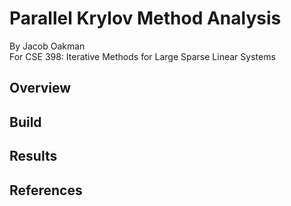 # Parallel Krylov Method Analysis
By Jacob Oakman  
For CSE 398: Iterative Methods for Large Sparse Linear Systems

## Overview

## Build

## Results

## References
